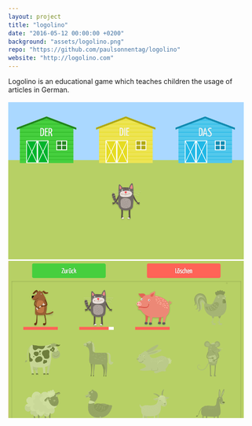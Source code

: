 ```yaml
---
layout: project
title: "logolino"
date: "2016-05-12 00:00:00 +0200"
background: "assets/logolino.png"
repo: "https://github.com/paulsonnentag/logolino"
website: "http://logolino.com"
---
```


<div class="project-description">
Logolino is an educational game which teaches children the usage of articles in German.
</div>

<br>

<img src="/assets/logolino-thumbnail-1.png">


<br>
<img src="/assets/logolino-thumbnail-2.png">
